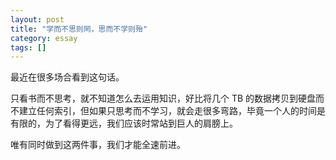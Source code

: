 ```yaml
---
layout: post
title: "学而不思则罔，思而不学则殆"
category: essay
tags: []
---
```



最近在很多场合看到这句话。


只看书而不思考，就不知道怎么去运用知识，好比将几个 TB 的数据拷贝到硬盘而不建立任何索引，但如果只思考而不学习，就会走很多弯路，毕竟一个人的时间是有限的，为了看得更远，我们应该时常站到巨人的肩膀上。


唯有同时做到这两件事，我们才能全速前进。




